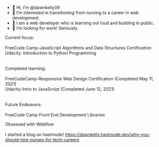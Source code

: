 - 👋 Hi, I’m @dawnkelly09
- 👀 I’m interested in transitioning from nursing to a career in web development.
- 🌱 I am a web developer who is learning out loud and building in public. 
- 💞️ I’m looking for work! Seriously. 

Current focus: 
<br><br>
FreeCode Camp-JavaScript Algorithms and Data Structures Certification<br>
Udacity: Introduction to Python Programming<br>
<br><br>
Completed learning:<br><br>
FreeCodeCamp-Responsive Web Design Certification (Completed May 11, 2021)<br>
Udacity-Intro to JavaScript (Completed June 12, 2021)<br>
<br><br>
Future Endeavors:<br><br>
FreeCode Camp Front End Development Libraries<br>


Obsessed with Webflow <br><br>
I started a blog on hashnode! https://dawnkelly.hashnode.dev/why-you-should-hire-nurses-for-tech-careers


    
  

<!---
dawnkelly09/dawnkelly09 is a ✨ special ✨ repository because its `README.md` (this file) appears on your GitHub profile.
You can click the Preview link to take a look at your changes.
--->
